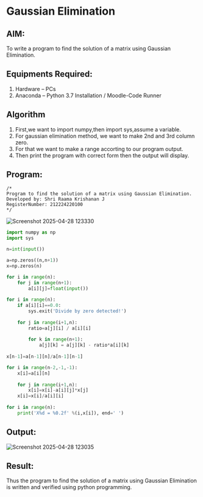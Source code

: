 # Gaussian Elimination

## AIM:
To write a program to find the solution of a matrix using Gaussian Elimination.

## Equipments Required:
1. Hardware – PCs
2. Anaconda – Python 3.7 Installation / Moodle-Code Runner

## Algorithm
 1. First,we want to import numpy,then import sys,assume a variable.
 2. For gaussian elimination method, we want to make 2nd and 3rd column zero.
 3. For that we want to make a range accorting to our program output.
 4. Then print the program with correct form then the output will display.
## Program:
```
/*
Program to find the solution of a matrix using Gaussian Elimination.
Developed by: Shri Raama Krishanan J
RegisterNumber: 212224220100
*/
```
![Screenshot 2025-04-28 123330](https://github.com/user-attachments/assets/1292cfa0-5a8a-46b9-a030-1a56a8272116)
```python
import numpy as np
import sys

n=int(input())

a=np.zeros((n,n+1))
x=np.zeros(n)

for i in range(n):
    for j in range(n+1):
        a[i][j]=float(input())
        
for i in range(n):
    if a[i][i]==0.0:
        sys.exit('Divide by zero detected!')
        
    for j in range(i+1,n):
        ratio=a[j][i] / a[i][i]
        
        for k in range(n+1):
            a[j][k] = a[j][k] - ratio*a[i][k]
            
x[n-1]=a[n-1][n]/a[n-1][n-1]

for i in range(n-2,-1,-1):
    x[i]=a[i][n]
    
    for j in range(i+1,n):
        x[i]=x[i]-a[i][j]*x[j]
    x[i]=x[i]/a[i][i]
    
for i in range(n):
    print('X%d = %0.2f' %(i,x[i]), end=' ')
```
## Output:
![Screenshot 2025-04-28 123035](https://github.com/user-attachments/assets/f5b067af-a419-44d6-a2d9-dee90496761d)
## Result:
Thus the program to find the solution of a matrix using Gaussian Elimination is written and verified using python programming.

